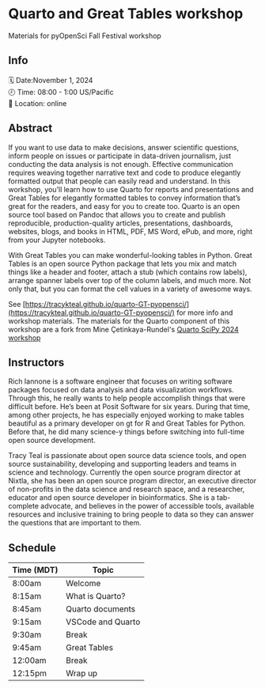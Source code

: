 # Quarto and Great Tables workshop

Materials for pyOpenSci Fall Festival workshop

## Info

🗓️ Date:November 1, 2024  
🕗 Time: 08:00 - 1:00 US/Pacific  
🏨 Location: online

## Abstract

If you want to use data to make decisions, answer scientific questions, inform people on issues or participate in data-driven journalism, just conducting the data analysis is not enough. Effective communication requires weaving together narrative text and code to produce elegantly formatted output that people can easily read and understand. In this workshop, you’ll learn how to use Quarto for reports and presentations and Great Tables for elegantly formatted tables to convey information that’s great for the readers, and easy for you to create too. Quarto is an open source tool based on Pandoc that allows you to create and publish reproducible, production-quality articles, presentations, dashboards, websites, blogs, and books in HTML, PDF, MS Word, ePub, and more, right from your Jupyter notebooks.

With Great Tables you can make wonderful-looking tables in Python. Great Tables is an open source Python package that lets you mix and match things like a header and footer, attach a stub (which contains row labels), arrange spanner labels over top of the column labels, and much more. Not only that, but you can format the cell values in a variety of awesome ways.

See [https://tracykteal.github.io/quarto-GT-pyopensci/](https://tracykteal.github.io/quarto-GT-pyopensci/) for more info and workshop materials.
The materials for the Quarto component of this workshop are a fork from Mine Çetinkaya-Rundel's [Quarto SciPy 2024 workshop](https://bit.ly/quarto-scipy24)

## Instructors

Rich Iannone is a software engineer that focuses on writing software packages focused on data analysis and data visualization workflows. Through this, he really wants to help people accomplish things that were difficult before. He’s been at Posit Software for six years. During that time, among other projects, he has especially enjoyed working to make tables beautiful as a primary developer on gt for R and Great Tables for Python. Before that, he did many science-y things before switching into full-time open source development. 

Tracy Teal is passionate about open source data science tools, and open source sustainability, developing and supporting leaders and teams in science and technology. Currently the open source program director at Nixtla, she has been an open source program director, an executive director of non-profits in the data science and research space, and a researcher, educator and open source developer in bioinformatics. She is a tab-complete advocate, and believes in the power of accessible tools, available resources and inclusive training to bring people to data so they can answer the questions that are important to them. 

## Schedule

| Time (MDT)    | Topic |
| -------- | ------- |
| 8:00am  | Welcome    |
| 8:15am | What is Quarto? |
| 8:45am    | Quarto documents |
| 9:15am    | VSCode and Quarto |
| 9:30am    | Break |
| 9:45am    | Great Tables |
| 12:00am   | Break |
| 12:15pm   | Wrap up | 

